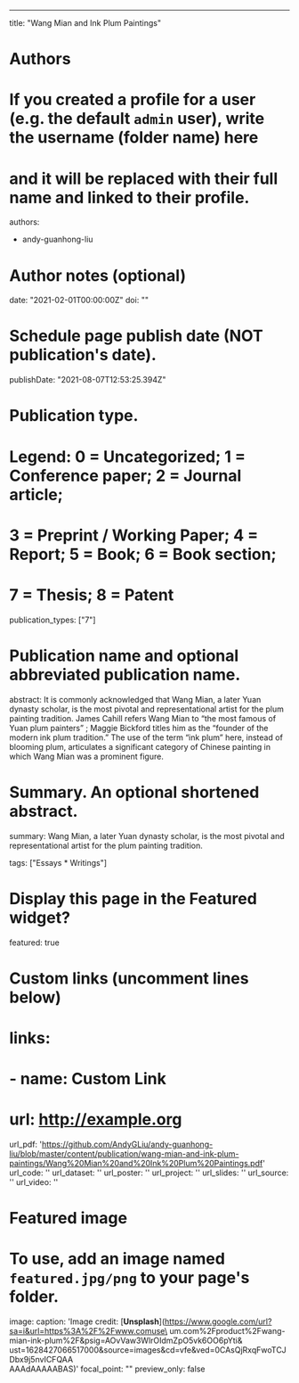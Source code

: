 ---
title: "Wang Mian and Ink Plum Paintings"

# Authors
# If you created a profile for a user (e.g. the default `admin` user), write the username (folder name) here 
# and it will be replaced with their full name and linked to their profile.
authors:
- andy-guanhong-liu

# Author notes (optional)

date: "2021-02-01T00:00:00Z"
doi: ""

# Schedule page publish date (NOT publication's date).
publishDate: "2021-08-07T12:53:25.394Z"

# Publication type.
# Legend: 0 = Uncategorized; 1 = Conference paper; 2 = Journal article;
# 3 = Preprint / Working Paper; 4 = Report; 5 = Book; 6 = Book section;
# 7 = Thesis; 8 = Patent
publication_types: ["7"]

# Publication name and optional abbreviated publication name.

abstract: It is commonly acknowledged that Wang Mian, a later Yuan
  dynasty scholar, is the most pivotal and representational artist for the plum
  painting tradition. James Cahill refers Wang Mian to “the most famous of Yuan
  plum painters” ; Maggie Bickford titles him as the “founder of the modern ink
  plum tradition.”  The use of the term “ink plum” here, instead of blooming
  plum, articulates a significant category of Chinese painting in which Wang
  Mian was a prominent figure.
# Summary. An optional shortened abstract.
summary: Wang Mian, a later Yuan
  dynasty scholar, is the most pivotal and representational artist for the plum
  painting tradition.

tags: ["Essays * Writings"]

# Display this page in the Featured widget?
featured: true

# Custom links (uncomment lines below)
# links:
# - name: Custom Link
#   url: http://example.org

url_pdf: 'https://github.com/AndyGLiu/andy-guanhong-liu/blob/master/content/publication/wang-mian-and-ink-plum-paintings/Wang%20Mian%20and%20Ink%20Plum%20Paintings.pdf'
url_code: ''
url_dataset: ''
url_poster: ''
url_project: ''
url_slides: ''
url_source: ''
url_video: ''

# Featured image
# To use, add an image named `featured.jpg/png` to your page's folder. 
image:
  caption: 'Image credit: [**Unsplash**](https://www.google.com/url?sa=i&url=https%3A%2F%2Fwww.comuse\
    um.com%2Fproduct%2Fwang-mian-ink-plum%2F&psig=AOvVaw3WlrOIdmZpO5vk6OO6pYti&\
    ust=1628427066517000&source=images&cd=vfe&ved=0CAsQjRxqFwoTCJDbx9j5nvICFQAA\
    AAAdAAAAABAS)'
  focal_point: ""
  preview_only: false
